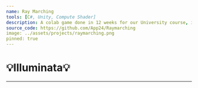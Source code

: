 ```yaml
---
name: Ray Marching
tools: [C#, Unity, Compute Shader]
description: A colab game done in 12 weeks for our University course, it is an endless runner
source_code: https://github.com/App24/Raymarching
image: ../assets/projects/raymarching.png
pinned: true
---
```


# 💡Illuminata💡

---

<!-- [Source Code](https://github.com/App24/Raymarching) -->